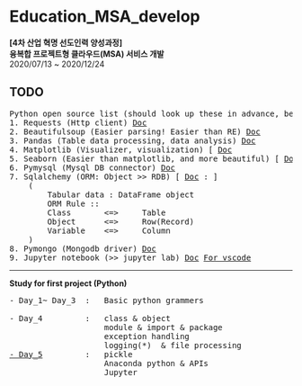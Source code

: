 # Education_MSA_develop
**[4차 산업 혁명 선도인력 양성과정]** <br>
**융복합 프로젝트형 클라우드(MSA) 서비스 개발** <br>
2020/07/13 ~ 2020/12/24<br>


**TODO**<br>
------
<pre>
Python open source list (should look up these in advance, before the class)
1. Requests (Http client) <a href = 'https://requests.readthedocs.io/en/master/'>Doc</a>
2. Beautifulsoup (Easier parsing! Easier than RE) <a href='https://www.crummy.com/software/BeautifulSoup/'>Doc</a>
3. Pandas (Table data processing, data analysis) <a href='https://pandas.pydata.org/'>Doc</a>
4. Matplotlib (Visualizer, visualization) [ <a href='https://matplotlib.org/'>Doc</a>
5. Seaborn (Easier than matplotlib, and more beautiful) [ <a href=' https://seaborn.pydata.org/'>Doc</a>
6. Pymysql (Mysql DB connector) <a href = 'https://pymysql.readthedocs.io/en/latest/' >Doc</a>
7. Sqlalchemy (ORM: Object >> RDB) [ <a href=''>Doc</a> : ]
    (
        Tabular data : DataFrame object
        ORM Rule :: 
        Class       <=>     Table
        Object      <=>     Row(Record)
        Variable    <=>     Column
    )
8. Pymongo (Mongodb driver) <a href= 'https://pymongo.readthedocs.io/en/stable/'>Doc</a>
9. Jupyter notebook (>> jupyter lab) <a href = "https://jupyter-notebook.readthedocs.io/en/stable/">Doc</a> <a href = "https://code.visualstudio.com/docs/python/jupyter-support">For vscode</a>
</pre>


------
**Study for first project (Python)**
<pre>
- Day_1~ Day_3  :   Basic python grammers<br>
- Day_4         :   class & object
                    module & import & package
                    exception handling
                    logging(*)  & file processing
<a href = "./Practice/Day_5">- Day_5</a>         :   pickle
                    Anaconda python & APIs
                    Jupyter

</pre>


